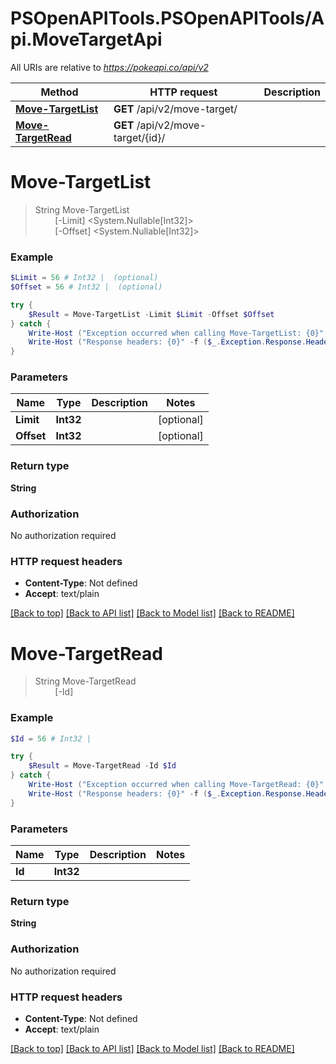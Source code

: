 # PSOpenAPITools.PSOpenAPITools/Api.MoveTargetApi

All URIs are relative to *https://pokeapi.co/api/v2*

Method | HTTP request | Description
------------- | ------------- | -------------
[**Move-TargetList**](MoveTargetApi.md#Move-TargetList) | **GET** /api/v2/move-target/ | 
[**Move-TargetRead**](MoveTargetApi.md#Move-TargetRead) | **GET** /api/v2/move-target/{id}/ | 


<a name="Move-TargetList"></a>
# **Move-TargetList**
> String Move-TargetList<br>
> &nbsp;&nbsp;&nbsp;&nbsp;&nbsp;&nbsp;&nbsp;&nbsp;[-Limit] <System.Nullable[Int32]><br>
> &nbsp;&nbsp;&nbsp;&nbsp;&nbsp;&nbsp;&nbsp;&nbsp;[-Offset] <System.Nullable[Int32]><br>



### Example
```powershell
$Limit = 56 # Int32 |  (optional)
$Offset = 56 # Int32 |  (optional)

try {
    $Result = Move-TargetList -Limit $Limit -Offset $Offset
} catch {
    Write-Host ("Exception occurred when calling Move-TargetList: {0}" -f ($_.ErrorDetails | ConvertFrom-Json))
    Write-Host ("Response headers: {0}" -f ($_.Exception.Response.Headers | ConvertTo-Json))
}
```

### Parameters

Name | Type | Description  | Notes
------------- | ------------- | ------------- | -------------
 **Limit** | **Int32**|  | [optional] 
 **Offset** | **Int32**|  | [optional] 

### Return type

**String**

### Authorization

No authorization required

### HTTP request headers

 - **Content-Type**: Not defined
 - **Accept**: text/plain

[[Back to top]](#) [[Back to API list]](../README.md#documentation-for-api-endpoints) [[Back to Model list]](../README.md#documentation-for-models) [[Back to README]](../README.md)

<a name="Move-TargetRead"></a>
# **Move-TargetRead**
> String Move-TargetRead<br>
> &nbsp;&nbsp;&nbsp;&nbsp;&nbsp;&nbsp;&nbsp;&nbsp;[-Id] <Int32><br>



### Example
```powershell
$Id = 56 # Int32 | 

try {
    $Result = Move-TargetRead -Id $Id
} catch {
    Write-Host ("Exception occurred when calling Move-TargetRead: {0}" -f ($_.ErrorDetails | ConvertFrom-Json))
    Write-Host ("Response headers: {0}" -f ($_.Exception.Response.Headers | ConvertTo-Json))
}
```

### Parameters

Name | Type | Description  | Notes
------------- | ------------- | ------------- | -------------
 **Id** | **Int32**|  | 

### Return type

**String**

### Authorization

No authorization required

### HTTP request headers

 - **Content-Type**: Not defined
 - **Accept**: text/plain

[[Back to top]](#) [[Back to API list]](../README.md#documentation-for-api-endpoints) [[Back to Model list]](../README.md#documentation-for-models) [[Back to README]](../README.md)

